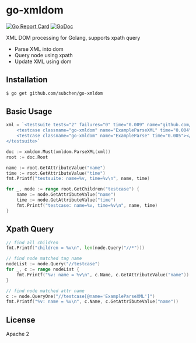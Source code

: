 # go-xmldom

[![Go Report Card](https://goreportcard.com/badge/github.com/subchen/go-xmldom)](https://goreportcard.com/report/github.com/subchen/go-xmldom)
[![GoDoc](https://godoc.org/github.com/subchen/go-xmldom?status.svg)](https://godoc.org/github.com/subchen/go-xmldom)

XML DOM processing for Golang, supports xpath query

* Parse XML into dom
* Query node using xpath
* Update XML using dom

## Installation

```bash
$ go get github.com/subchen/go-xmldom
```

## Basic Usage

```go
xml = `<testsuite tests="2" failures="0" time="0.009" name="github.com/subchen/go-xmldom">
    <testcase classname="go-xmldom" name="ExampleParseXML" time="0.004"></testcase>
    <testcase classname="go-xmldom" name="ExampleParse" time="0.005"></testcase>
</testsuite>`

doc := xmldom.Must(xmldom.ParseXML(xml))
root := doc.Root

name := root.GetAttributeValue("name")
time := root.GetAttributeValue("time")
fmt.Printf("testsuite: name=%v, time=%v\n", name, time)

for _, node := range root.GetChildren("testcase") {
    name := node.GetAttributeValue("name")
    time := node.GetAttributeValue("time")
    fmt.Printf("testcase: name=%v, time=%v\n", name, time)
}
```

## Xpath Query

```go
// find all children
fmt.Printf("children = %v\n", len(node.Query("//*")))

// find node matched tag name
nodeList := node.Query("//testcase")
for _, c := range nodeList {
    fmt.Printf("%v: name = %v\n", c.Name, c.GetAttributeValue("name"))
}

// find node matched attr name
c := node.QueryOne("//testcase[@name='ExampleParseXML']")
fmt.Printf("%v: name = %v\n", c.Name, c.GetAttributeValue("name"))
```

## License

Apache 2

